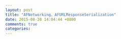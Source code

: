 ```yaml
---
layout: post
title: "AFNetworking、AFURLResponseSerialization"
date: 2015-08-28 14:04:44 +0800
comments: true
categories: 
---
```


